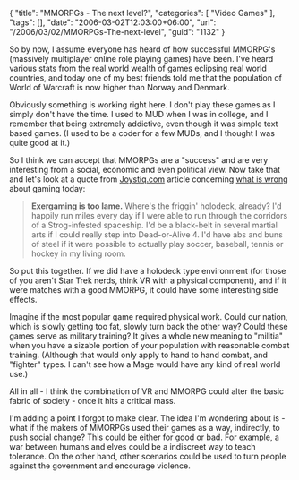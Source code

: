 {
	"title": "MMORPGs - The next level?",
	"categories": [
		"Video Games"
	],
	"tags": [],
	"date": "2006-03-02T12:03:00+06:00",
	"url": "/2006/03/02/MMORPGs-The-next-level",
	"guid": "1132"
}

So by now, I assume everyone has heard of how successful MMORPG's (massively  multiplayer online role playing games) have been. I've heard various stats from the real world wealth of games eclipsing real world countries, and today one of my best friends told me that the population of World of Warcraft is now higher than Norway and Denmark.

Obviously something is working right here. I don't play these games as I simply don't have the time. I used to MUD when I was in college, and I remember that being extremely addictive, even though it was simple text based games. (I used to be a coder for a few MUDs, and I thought I was quite good at it.)

So I think we can accept that MMORPGs are a "success" and are very interesting from a social, economic and even political view. Now take that and let's look at a quote from <a href="http://www.joystiq.com">Joystiq.com</a> article concerning <a href="http://www.joystiq.com/2006/03/02/five-things-i-hate-about-games/">what is wrong</a> about gaming today:

<blockquote>
<b>Exergaming is too lame.</b> Where's the friggin' holodeck, already? I'd happily run miles every day if I were able to run through the corridors of a Strog-infested spaceship. I'd be a black-belt in several martial arts if I could really step into Dead-or-Alive 4. I'd have abs and buns of steel if it were possible to actually play soccer, baseball, tennis or hockey in my living room.
</blockquote>

So put this together. If we did have a holodeck type environment (for those of you aren't Star Trek nerds, think VR with a physical component), and if it were matches with a good MMORPG, it could have some interesting side effects.

Imagine if the most popular game required physical work. Could our nation, which is slowly getting too fat, slowly turn back the other way? Could these games serve as military training? It gives a whole new meaning to "militia" when you have a sizable portion of your population with reasonable combat training. (Although that would only apply to hand to hand combat, and "fighter" types. I can't see how a Mage would have any kind of real world use.) 

All in all - I think the combination of VR and MMORPG could alter the basic fabric of society - once it hits a critical mass.

I'm adding a point I forgot to make clear. The idea I'm wondering about is - what if the makers of MMORPGs used their games as a way, indirectly, to push social change? This could be either for good or bad. For example, a war between humans and elves could be a indiscreet way to teach tolerance. On the other hand, other scenarios could be used to turn people against the government and encourage violence.